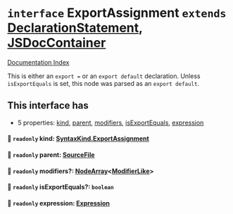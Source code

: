 # `interface` ExportAssignment `extends` [DeclarationStatement](../interface.DeclarationStatement/README.md), [JSDocContainer](../interface.JSDocContainer/README.md)

[Documentation Index](../README.md)

This is either an `export =` or an `export default` declaration.
Unless `isExportEquals` is set, this node was parsed as an `export default`.

## This interface has

- 5 properties:
[kind](#-readonly-kind-syntaxkindexportassignment),
[parent](#-readonly-parent-sourcefile),
[modifiers](#-readonly-modifiers-nodearraymodifierlike),
[isExportEquals](#-readonly-isexportequals-boolean),
[expression](#-readonly-expression-expression)


#### 📄 `readonly` kind: [SyntaxKind.ExportAssignment](../enum.SyntaxKind/README.md#exportassignment--277)



#### 📄 `readonly` parent: [SourceFile](../interface.SourceFile/README.md)



#### 📄 `readonly` modifiers?: [NodeArray](../interface.NodeArray/README.md)\<[ModifierLike](../type.ModifierLike/README.md)>



#### 📄 `readonly` isExportEquals?: `boolean`



#### 📄 `readonly` expression: [Expression](../interface.Expression/README.md)



